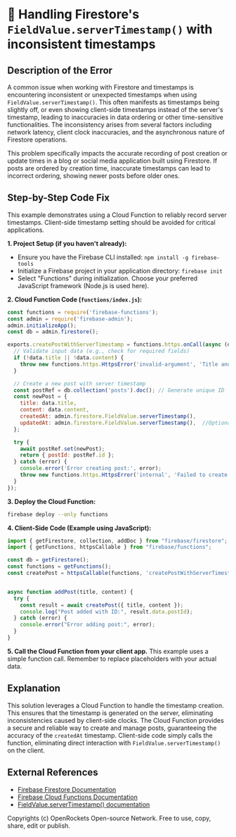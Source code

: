 # 🐞 Handling Firestore's `FieldValue.serverTimestamp()` with inconsistent timestamps


## Description of the Error

A common issue when working with Firestore and timestamps is encountering inconsistent or unexpected timestamps when using `FieldValue.serverTimestamp()`.  This often manifests as timestamps being slightly off, or even showing client-side timestamps instead of the server's timestamp, leading to inaccuracies in data ordering or other time-sensitive functionalities.  The inconsistency arises from several factors including network latency, client clock inaccuracies, and the asynchronous nature of Firestore operations.

This problem specifically impacts the accurate recording of post creation or update times in a blog or social media application built using Firestore.  If posts are ordered by creation time, inaccurate timestamps can lead to incorrect ordering, showing newer posts before older ones.


## Step-by-Step Code Fix

This example demonstrates using a Cloud Function to reliably record server timestamps. Client-side timestamp setting should be avoided for critical applications.

**1. Project Setup (if you haven't already):**

* Ensure you have the Firebase CLI installed: `npm install -g firebase-tools`
* Initialize a Firebase project in your application directory: `firebase init`
* Select "Functions" during initialization.  Choose your preferred JavaScript framework (Node.js is used here).

**2. Cloud Function Code (`functions/index.js`):**

```javascript
const functions = require('firebase-functions');
const admin = require('firebase-admin');
admin.initializeApp();
const db = admin.firestore();

exports.createPostWithServerTimestamp = functions.https.onCall(async (data, context) => {
  // Validate input data (e.g., check for required fields)
  if (!data.title || !data.content) {
    throw new functions.https.HttpsError('invalid-argument', 'Title and content are required.');
  }

  // Create a new post with server timestamp
  const postRef = db.collection('posts').doc(); // Generate unique ID
  const newPost = {
    title: data.title,
    content: data.content,
    createdAt: admin.firestore.FieldValue.serverTimestamp(),
    updatedAt: admin.firestore.FieldValue.serverTimestamp(),  //Optional: For updates
  };

  try {
    await postRef.set(newPost);
    return { postId: postRef.id };
  } catch (error) {
    console.error('Error creating post:', error);
    throw new functions.https.HttpsError('internal', 'Failed to create post.');
  }
});
```

**3. Deploy the Cloud Function:**

```bash
firebase deploy --only functions
```

**4. Client-Side Code (Example using JavaScript):**

```javascript
import { getFirestore, collection, addDoc } from "firebase/firestore";
import { getFunctions, httpsCallable } from "firebase/functions";

const db = getFirestore();
const functions = getFunctions();
const createPost = httpsCallable(functions, 'createPostWithServerTimestamp');


async function addPost(title, content) {
  try {
    const result = await createPost({ title, content });
    console.log("Post added with ID:", result.data.postId);
  } catch (error) {
    console.error("Error adding post:", error);
  }
}
```

**5. Call the Cloud Function from your client app.** This example uses a simple function call.  Remember to replace placeholders with your actual data.


## Explanation

This solution leverages a Cloud Function to handle the timestamp creation.  This ensures that the timestamp is generated on the server, eliminating inconsistencies caused by client-side clocks. The Cloud Function provides a secure and reliable way to create and manage posts, guaranteeing the accuracy of the `createdAt` timestamp.  Client-side code simply calls the function, eliminating direct interaction with `FieldValue.serverTimestamp()` on the client.


## External References

* [Firebase Firestore Documentation](https://firebase.google.com/docs/firestore)
* [Firebase Cloud Functions Documentation](https://firebase.google.com/docs/functions)
* [FieldValue.serverTimestamp() documentation](https://firebase.google.com/docs/firestore/reference/rest/v1/projects.databases.documents#FieldMask)


Copyrights (c) OpenRockets Open-source Network. Free to use, copy, share, edit or publish.

